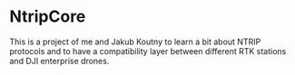 # NtripCore

This is a project of me and Jakub Koutny to learn a bit about NTRIP protocols and to have a compatibility layer between different RTK stations and DJI enterprise drones.